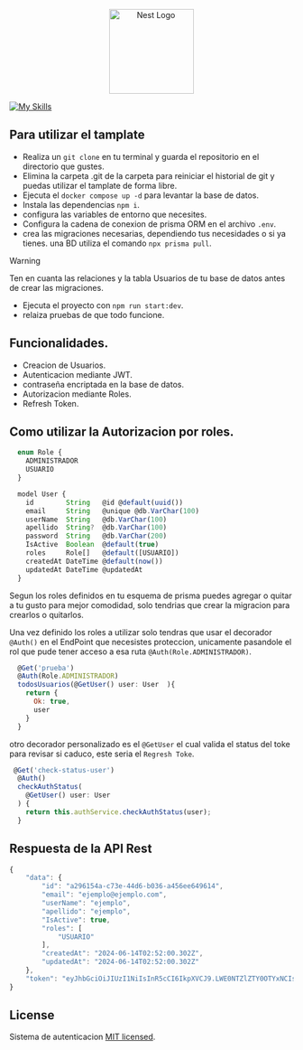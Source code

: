<p align="center">
  <a href="http://nestjs.com/" target="blank"><img src="https://nestjs.com/img/logo-small.svg" width="150" alt="Nest Logo" /></a>
</p>

[![My Skills](https://skillicons.dev/icons?i=ts,docker,prisma,postgres,nodejs)](https://skillicons.dev)

[circleci-image]: https://img.shields.io/circleci/build/github/nestjs/nest/master?token=abc123def456
[circleci-url]: https://circleci.com/gh/nestjs/nest

## Para utilizar el tamplate

- Realiza un `git clone` en tu terminal y guarda el repositorio en el directorio que gustes.
- Elimina la carpeta .git de la carpeta para reiniciar el historial de git y puedas utilizar el tamplate de forma libre.
- Ejecuta el `docker compose up -d` para levantar la base de datos.
- Instala las dependencias `npm i`.
- configura las variables de entorno que necesites.
- Configura la cadena de conexion de prisma ORM en el archivo `.env`.
- crea las migraciones necesarias, dependiendo tus necesidades o si ya tienes. una BD utiliza el comando `npx prisma pull`.

> [!WARNING]  
> Ten en cuanta las relaciones y la tabla Usuarios de tu base de datos antes de crear las migraciones.

- Ejecuta el proyecto con `npm run start:dev`.
- relaiza pruebas de que todo funcione.


## Funcionalidades.

- Creacion de Usuarios.
- Autenticacion mediante JWT.
- contraseña encriptada en la base de datos.
- Autorizacion mediante Roles.
- Refresh Token.

## Como utilizar la Autorizacion por roles.

```js
  enum Role {
    ADMINISTRADOR
    USUARIO
  }

  model User {
    id        String   @id @default(uuid())
    email     String   @unique @db.VarChar(100)
    userName  String   @db.VarChar(100)
    apellido  String?  @db.VarChar(100)
    password  String   @db.VarChar(200)
    IsActive  Boolean  @default(true)
    roles     Role[]   @default([USUARIO])
    createdAt DateTime @default(now())
    updatedAt DateTime @updatedAt
  }
```

Segun los roles definidos en tu esquema de prisma puedes agregar o quitar a tu gusto para mejor comodidad, solo tendrias que crear la migracion para crearlos o quitarlos.

Una vez definido los roles a utilizar solo tendras que usar el decorador `@Auth()` en el EndPoint que necesistes proteccion, unicamente pasandole el rol que pude tener acceso a esa ruta `@Auth(Role.ADMINISTRADOR)`.

```js
  @Get('prueba')
  @Auth(Role.ADMINISTRADOR)
  todosUsuarios(@GetUser() user: User  ){
    return {
      Ok: true,
      user
    }
  }
```
otro decorador personalizado es el `@GetUser` el cual valida el status del toke para revisar si caduco, este seria el `Regresh Toke`.


```js
 @Get('check-status-user')
  @Auth()
  checkAuthStatus(
    @GetUser() user: User
  ) {
    return this.authService.checkAuthStatus(user);
  }
```

## Respuesta de la API Rest

```js
{
	"data": {
		"id": "a296154a-c73e-44d6-b036-a456ee649614",
		"email": "ejemplo@ejemplo.com",
		"userName": "ejemplo",
		"apellido": "ejemplo",
		"IsActive": true,
		"roles": [
			"USUARIO"
		],
		"createdAt": "2024-06-14T02:52:00.302Z",
		"updatedAt": "2024-06-14T02:52:00.302Z"
	},
	"token": "eyJhbGciOiJIUzI1NiIsInR5cCI6IkpXVCJ9.LWE0NTZlZTY0OTYxNCIsImlhdCI6MTcxODMkYoJUE5Fc_Jxix0y1GbQ"
}
```

## License

Sistema de autenticacion [MIT licensed](LICENSE).
